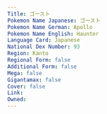 ```yaml
---
﻿Title: ゴースト
Pokemon Name Japanese: ゴースト
Pokemon Name German: Apollo
Pokemon Name English: Haunter
Language Card: Japanese
National Dex Number: 93
Region: Kanto
Regional Form: false
Additional Form: false
Mega: false
Gigantamax: false
Cover: false
Link: 
Owned: 
---
```

